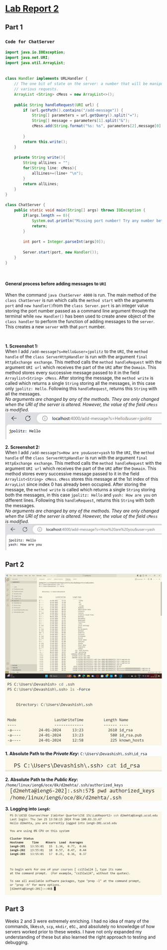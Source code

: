 # **<u> Lab Report 2 </u>** 
## **Part 1**
### `Code for ChatServer` ###
```java
import java.io.IOException;
import java.net.URI;
import java.util.ArrayList;


class Handler implements URLHandler {
    // The one bit of state on the server: a number that will be manipulated by
    // various requests.
    ArrayList <String> cMess = new ArrayList<>();

    public String handleRequest(URI url) {
        if (url.getPath().contains("/add-message")) {
            String[] parameters = url.getQuery().split("=");
            String[] message = parameters[1].split("&");
            cMess.add(String.format("%s: %s", parameters[2],message[0] ));
            
        }
        return this.write();
    }

    private String write(){
        String allLines = "";
        for(String line: cMess){
            allLines+=(line+ "\n");
        }
        return allLines;
    }
}

class ChatServer {
    public static void main(String[] args) throws IOException {
        if(args.length == 0){
            System.out.println("Missing port number! Try any number between 1024 to 49151");
            return;
        }

        int port = Integer.parseInt(args[0]);

        Server.start(port, new Handler());
    }
}
``` 
<br> 

#### General process before adding messages to `URI` ####
When the command `java ChatServer 4000` is run. The main method of the `class ChatServer` is run which calls the `method start` with the arguments `port` and `new handler()`from the `class Server`. `port` is an integer value storing the port number passed as a command line argument through the terminal while `new Handler()` has been used to create anew object of the `class handler` to perform the function of adding messages to the `server`. This creates a new `server` with that `port` number. 

<br>

**1. Screenshot 1:** \
When I add `/add-message?s=Hello&user=jpolitz` to the `URI`, the `method handle` of the `class ServerHttpHandler` is run with the argument `final HttpExchange exchange`. This method calls the `method handleRequest` with the argument `URI url` which receives the part of the `URI` after the `Domain`. This method stores every successive message passed to it in the field `Arraylist<String> cMess`. After storing the message, the `method write` is called which returns a single `String` storing all the messages, in this case only `jpolitz: Hello`. Following this `handleRequest`, returns this `String` with all the messages. \
*No arguments are changed by any of the methods. They are only changed when the URI of the server is altered. However, the value of the field `cMess` is modified.*\
![screenshot1](image1.png) 

**2. Screenshot 2:** \
When I add `/add-message?s=How are you&user=yash` to the `URI`, the `method handle` of the `class ServerHttpHandler` is run with the argument `final HttpExchange exchange`. This method calls the `method handleRequest` with the argument `URI url` which receives the part of the `URI` after the `Domain`. This method stores every successive message passed to it in the field `Arraylist<String> cMess`. `cMess` stores this message at the 1st index of this `ArrayList` since index 0 has already been occupied. After storing the message, the `method write` is called which returns a single `String` storing both the messages, in this case `jpolitz: Hello` and `yash: How are you` on different lines. Following this `handleRequest`, returns this `String` with both the messages. \
*No arguments are changed by any of the methods. They are only changed when the URI of the server is altered. However, the value of the field `cMess` is modified.*\
![screenshot2](image2.png)




## **Part 2**
![image](part2general1.png)
![image](part2general2.png)

**1. Absolute Path to the *Private Key*:** `C:\Users\Devashish\.ssh\id_rsa`
![Private Key](part2image1.png)

**2. Absolute Path to the *Public Key*:** `/home/linux/ieng6/oce/8k/d2mehta/.ssh/authorized_keys` 
![Public Key](part2image2.png)

**3. Logging into `ieng6`:** \
![Account login without password](part2image3.png)

## **Part 3**
Weeks 2 and 3 were extremely enriching. I had no idea of many of the commands, like`ssh`, `scp`, `mkdir`, etc., and absolutely no knowledge of how servers worked prior to these weeks. I have not only expanded my understanding of these but also learned the right approach to testing and debugging.
